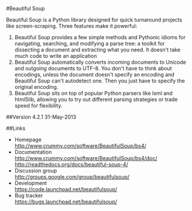 #Beautiful Soup

Beautiful Soup is a Python library designed for quick turnaround projects like screen-scraping. Three features make it powerful:

1. Beautiful Soup provides a few simple methods and Pythonic idioms for navigating, searching, and modifying a parse tree: a toolkit for dissecting a document and extracting what you need. It doesn't take much code to write an application
2. Beautiful Soup automatically converts incoming documents to Unicode and outgoing documents to UTF-8. You don't have to think about encodings, unless the document doesn't specify an encoding and Beautiful Soup can't autodetect one. Then you just have to specify the original encoding.
3. Beautiful Soup sits on top of popular Python parsers like lxml and html5lib, allowing you to try out different parsing strategies or trade speed for flexibility.




##Version
4.2.1  31-May-2013




##Links
+ Homepage  
http://www.crummy.com/software/BeautifulSoup/bs4/  
+ Documentation  
http://www.crummy.com/software/BeautifulSoup/bs4/doc/  
http://readthedocs.org/docs/beautiful-soup-4/  
+ Discussion group  
http://groups.google.com/group/beautifulsoup/  
+ Development  
https://code.launchpad.net/beautifulsoup/  
+ Bug tracker  
https://bugs.launchpad.net/beautifulsoup/  

